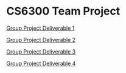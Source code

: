 # CS6300 Team Project

[Group Project Deliverable 1](GroupProjectD1.docx)

[Group Project Deliverable 2](GroupProjectD2.docx)

[Group Project Deliverable 3](GroupProjectD3.docx)

[Group Project Deliverable 4](GroupProjectD4.docx)